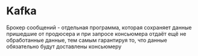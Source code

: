 # Kafka

Брокер сообщений - отдельная программа, которая сохраняет данные пришедшие от продюсера и при запросе консьюмера отдаёт ещё не обработанные данные, тем самым гарантируя то, что данные обязательно будут доставлены консьюмеру
